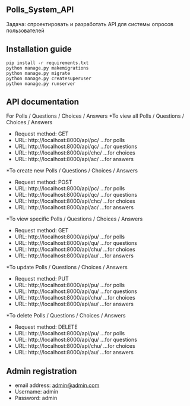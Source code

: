 ## Polls_System_API
Задача: спроектировать и разработать API для системы опросов пользователей

## Installation guide
  ```
  pip install -r requirements.txt
  python manage.py makemigrations
  python manage.py migrate
  python manage.py createsuperuser
  python manage.py runserver
  ```
## API documentation

For Polls / Questions / Choices / Answers
*To view all Polls / Questions / Choices / Answers
* Request method: GET
* URL: http://localhost:8000/api/pc/ ...for polls
* URL: http://localhost:8000/api/qc/ ...for questions
* URL: http://localhost:8000/api/chc/ ...for choices
* URL: http://localhost:8000/api/ac/ ...for answers

*To create new Polls / Questions / Choices / Answers
* Request method: POST
* URL: http://localhost:8000/api/pc/ ...for polls
* URL: http://localhost:8000/api/qc/ ...for questions
* URL: http://localhost:8000/api/chc/ ...for choices
* URL: http://localhost:8000/api/ac/ ...for answers

*To view specific Polls / Questions / Choices / Answers
* Request method: GET
* URL: http://localhost:8000/api/pu/ ...for polls
* URL: http://localhost:8000/api/qu/ ...for questions
* URL: http://localhost:8000/api/chu/ ...for choices
* URL: http://localhost:8000/api/au/ ...for answers

*To update Polls / Questions / Choices / Answers
* Request method: PUT
* URL: http://localhost:8000/api/pu/ ...for polls
* URL: http://localhost:8000/api/qu/ ...for questions
* URL: http://localhost:8000/api/chu/ ...for choices
* URL: http://localhost:8000/api/au/ ...for answers

*To delete Polls / Questions / Choices / Answers
* Request method: DELETE
* URL: http://localhost:8000/api/pu/ ...for polls
* URL: http://localhost:8000/api/qu/ ...for questions
* URL: http://localhost:8000/api/chu/ ...for choices
* URL: http://localhost:8000/api/au/ ...for answers
  
## Admin registration
* email address: admin@admin.com
* Username: admin
* Password: admin
